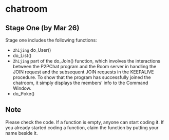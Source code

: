 # chatroom
## Stage One (by Mar 26)
Stage one includes the following functions:
- `Zhijing` do_User()
- do_List()
- `Zhijing` part of the do_Join() function, which involves the interactions between the P2PChat program and
the Room server in handling the JOIN request and the subsequent JOIN requests in the KEEPALIVE procedure. To show that the program has successfully joined the chatroom, it simply displays the members’ info to the Command Window.
- do_Poke()

## Note
Please check the code. If a function is empty, anyone can start coding it. If you already started coding a function, claim the function by putting your name beside it.
